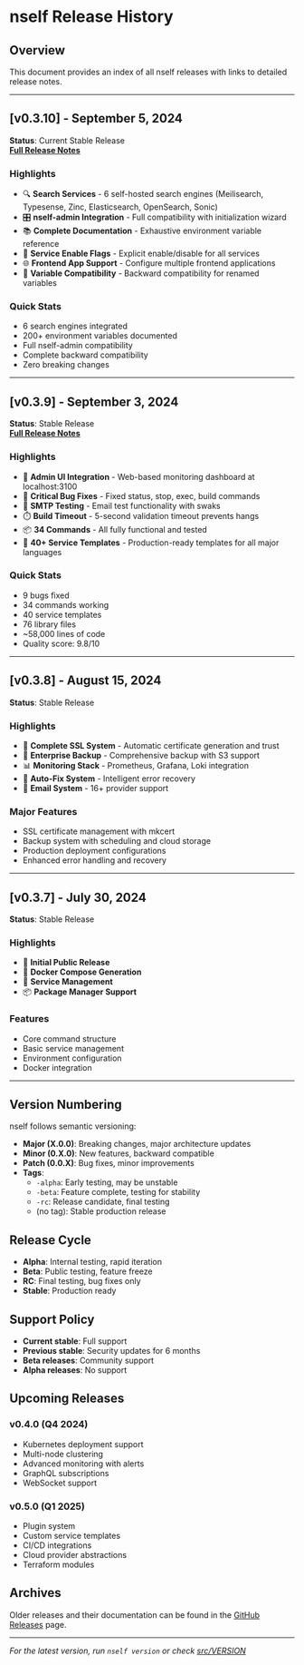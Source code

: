 # nself Release History

## Overview

This document provides an index of all nself releases with links to detailed release notes.

---

## [v0.3.10] - September 5, 2024

**Status**: Current Stable Release  
**[Full Release Notes](./RELEASE-v0.3.10.md)**

### Highlights
- 🔍 **Search Services** - 6 self-hosted search engines (Meilisearch, Typesense, Zinc, Elasticsearch, OpenSearch, Sonic)
- 🎛️ **nself-admin Integration** - Full compatibility with initialization wizard
- 📚 **Complete Documentation** - Exhaustive environment variable reference
- 🔧 **Service Enable Flags** - Explicit enable/disable for all services
- 🌐 **Frontend App Support** - Configure multiple frontend applications
- 🔄 **Variable Compatibility** - Backward compatibility for renamed variables

### Quick Stats
- 6 search engines integrated
- 200+ environment variables documented
- Full nself-admin compatibility
- Complete backward compatibility
- Zero breaking changes

---

## [v0.3.9] - September 3, 2024

**Status**: Stable Release  
**[Full Release Notes](./RELEASE-v0.3.9-final.md)**

### Highlights
- 🎯 **Admin UI Integration** - Web-based monitoring dashboard at localhost:3100
- 🐛 **Critical Bug Fixes** - Fixed status, stop, exec, build commands
- 📧 **SMTP Testing** - Email test functionality with swaks
- ⏱️ **Build Timeout** - 5-second validation timeout prevents hangs
- 📦 **34 Commands** - All fully functional and tested
- 🚀 **40+ Service Templates** - Production-ready templates for all major languages

### Quick Stats
- 9 bugs fixed
- 34 commands working
- 40 service templates
- 76 library files
- ~58,000 lines of code
- Quality score: 9.8/10

---

## [v0.3.8] - August 15, 2024

**Status**: Stable Release

### Highlights
- 🔐 **Complete SSL System** - Automatic certificate generation and trust
- 💾 **Enterprise Backup** - Comprehensive backup with S3 support
- 📊 **Monitoring Stack** - Prometheus, Grafana, Loki integration
- 🔧 **Auto-Fix System** - Intelligent error recovery
- 📧 **Email System** - 16+ provider support

### Major Features
- SSL certificate management with mkcert
- Backup system with scheduling and cloud storage
- Production deployment configurations
- Enhanced error handling and recovery

---

## [v0.3.7] - July 30, 2024

**Status**: Stable Release

### Highlights
- 🚀 **Initial Public Release**
- 🐳 **Docker Compose Generation**
- 🔄 **Service Management**
- 📦 **Package Manager Support**

### Features
- Core command structure
- Basic service management
- Environment configuration
- Docker integration

---

## Version Numbering

nself follows semantic versioning:

- **Major (X.0.0)**: Breaking changes, major architecture updates
- **Minor (0.X.0)**: New features, backward compatible
- **Patch (0.0.X)**: Bug fixes, minor improvements
- **Tags**: 
  - `-alpha`: Early testing, may be unstable
  - `-beta`: Feature complete, testing for stability
  - `-rc`: Release candidate, final testing
  - (no tag): Stable production release

## Release Cycle

- **Alpha**: Internal testing, rapid iteration
- **Beta**: Public testing, feature freeze
- **RC**: Final testing, bug fixes only
- **Stable**: Production ready

## Support Policy

- **Current stable**: Full support
- **Previous stable**: Security updates for 6 months
- **Beta releases**: Community support
- **Alpha releases**: No support

## Upcoming Releases

### v0.4.0 (Q4 2024)
- Kubernetes deployment support
- Multi-node clustering
- Advanced monitoring with alerts
- GraphQL subscriptions
- WebSocket support

### v0.5.0 (Q1 2025)
- Plugin system
- Custom service templates
- CI/CD integrations
- Cloud provider abstractions
- Terraform modules

## Archives

Older releases and their documentation can be found in the [GitHub Releases](https://github.com/acamarata/nself/releases) page.

---

*For the latest version, run `nself version` or check [src/VERSION](../src/VERSION)*